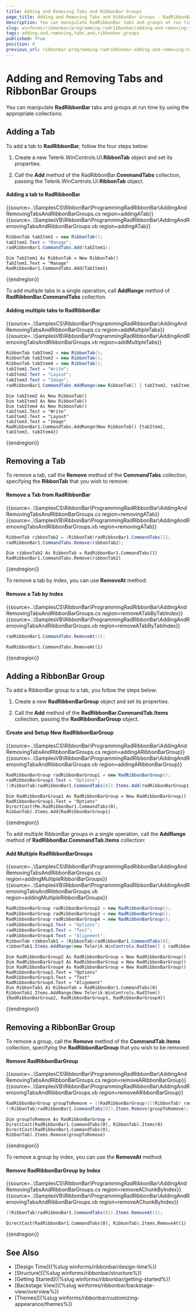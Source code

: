 ```yaml
---
title: Adding and Removing Tabs and RibbonBar Groups
page_title: Adding and Removing Tabs and RibbonBar Groups - RadRibbonBar
description: You can manipulate RadRibbonBar tabs and groups at run time by using the appropriate collections.
slug: winforms/ribbonbar/programming-radribbonbar/adding-and-removing-tabs-and-ribbonbar-groups
tags: adding,and,removing,tabs,and,ribbonbar,groups
published: True
position: 0
previous_url: ribbonbar-programming-radribbonbar-adding-and-removing-tabs-and-ribbonbar-groups
---
```


# Adding and Removing Tabs and RibbonBar Groups

You can manipulate __RadRibbonBar__ tabs and groups at run time by using the appropriate collections.

## Adding a Tab

To add a tab to __RadRibbonBar__, follow the four steps below:

1. Create a new Telerik.WinControls.UI.__RibbonTab__ object and set its properties.

1. Call the __Add__ method of the RadRibbonBar.__CommandTabs__ collection, passing the Telerik.WinControls.UI.__RibbonTab__ object.

#### Adding a tab to RadRibbonBar

{{source=..\SamplesCS\RibbonBar\ProgrammingRadRibbonBar\AddingAndRemovingTabsAndRibbonBarGroups.cs region=addingATab}} 
{{source=..\SamplesVB\RibbonBar\ProgrammingRadRibbonBar\AddingAndRemovingTabsAndRibbonBarGroups.vb region=addingATab}} 

````C#
RibbonTab tabItem1 = new RibbonTab();
tabItem1.Text = "Manage";
radRibbonBar1.CommandTabs.Add(tabItem1);

````
````VB.NET
Dim TabItem1 As RibbonTab = New RibbonTab()
TabItem1.Text = "Manage"
RadRibbonBar1.CommandTabs.Add(TabItem1)

````

{{endregion}}

To add multiple tabs in a single operation, call __AddRange__ method of __RadRibbonBar.CommandTabs__ collection.

#### Adding multiple tabs to RadRibbonBar

{{source=..\SamplesCS\RibbonBar\ProgrammingRadRibbonBar\AddingAndRemovingTabsAndRibbonBarGroups.cs region=addMultipleTabs}} 
{{source=..\SamplesVB\RibbonBar\ProgrammingRadRibbonBar\AddingAndRemovingTabsAndRibbonBarGroups.vb region=addMultipleTabs}} 

````C#
RibbonTab tabItem2 = new RibbonTab();
RibbonTab tabItem3 = new RibbonTab();
RibbonTab tabItem4 = new RibbonTab();
tabItem1.Text = "Write";
tabItem2.Text = "Layout";
tabItem3.Text = "Image";
radRibbonBar1.CommandTabs.AddRange(new RibbonTab[] { tabItem2, tabItem3, tabItem4 });

````
````VB.NET
Dim tabItem2 As New RibbonTab()
Dim tabItem3 As New RibbonTab()
Dim tabItem4 As New RibbonTab()
tabItem1.Text = "Write"
tabItem2.Text = "Layout"
tabItem3.Text = "Image"
RadRibbonBar1.CommandTabs.AddRange(New RibbonTab() {tabItem2, tabItem3, tabItem4})

````

{{endregion}}

## Removing a Tab

To remove a tab, call the __Remove__ method of the __CommandTabs__ collection, specifying the __RibbonTab__ that you wish to remove:

#### Remove a Tab from RadRibbonBar

{{source=..\SamplesCS\RibbonBar\ProgrammingRadRibbonBar\AddingAndRemovingTabsAndRibbonBarGroups.cs region=removingATab}} 
{{source=..\SamplesVB\RibbonBar\ProgrammingRadRibbonBar\AddingAndRemovingTabsAndRibbonBarGroups.vb region=removingATab}} 

````C#
RibbonTab ribbonTab2 = (RibbonTab)radRibbonBar1.CommandTabs[1];
radRibbonBar1.CommandTabs.Remove(ribbonTab2);

````
````VB.NET
Dim ribbonTab2 As RibbonTab = RadRibbonBar1.CommandTabs(1)
RadRibbonBar1.CommandTabs.Remove(ribbonTab2)

````

{{endregion}}

To remove a tab by index, you can use __RemoveAt__ method:

#### Remove a Tab by Index

{{source=..\SamplesCS\RibbonBar\ProgrammingRadRibbonBar\AddingAndRemovingTabsAndRibbonBarGroups.cs region=removeATabByTabIndex}} 
{{source=..\SamplesVB\RibbonBar\ProgrammingRadRibbonBar\AddingAndRemovingTabsAndRibbonBarGroups.vb region=removeATabByTabIndex}} 

````C#
radRibbonBar1.CommandTabs.RemoveAt(1);

````
````VB.NET
RadRibbonBar1.CommandTabs.RemoveAt(1)

````

{{endregion}}

## Adding a RibbonBar Group

To add a RibbonBar group to a tab, you follow the steps below:

1. Create a new __RadRibbonBarGroup__ object and set its properties.
            

1. Call the __Add__ method of the __RadRibbonBar.CommandTab.Items__ collection, passing the __RadRibbonBarGroup__ object.

#### Create and Setup New RadRibbonBarGroup

{{source=..\SamplesCS\RibbonBar\ProgrammingRadRibbonBar\AddingAndRemovingTabsAndRibbonBarGroups.cs region=addingARibbonBarGroup}} 
{{source=..\SamplesVB\RibbonBar\ProgrammingRadRibbonBar\AddingAndRemovingTabsAndRibbonBarGroups.vb region=addingARibbonBarGroup}} 

````C#
RadRibbonBarGroup radRibbonBarGroup1 = new RadRibbonBarGroup();
radRibbonBarGroup1.Text = "Options";
((RibbonTab)radRibbonBar1.CommandTabs[0]).Items.Add(radRibbonBarGroup1);

````
````VB.NET
Dim RadRibbonBarGroup1 As RadRibbonBarGroup = New RadRibbonBarGroup()
RadRibbonBarGroup1.Text = "Options"
DirectCast(Me.RadRibbonBar1.CommandTabs(0), RibbonTab).Items.Add(RadRibbonBarGroup1)

````

{{endregion}}

To add multiple RibbonBar groups in a single operation, call the __AddRange__ method of __RadRibbonBar.CommandTab.Items__ collection:

#### Add Multiple RadRibbonBarGroups

{{source=..\SamplesCS\RibbonBar\ProgrammingRadRibbonBar\AddingAndRemovingTabsAndRibbonBarGroups.cs region=addingMultipleRibbonBarGroups}} 
{{source=..\SamplesVB\RibbonBar\ProgrammingRadRibbonBar\AddingAndRemovingTabsAndRibbonBarGroups.vb region=addingMultipleRibbonBarGroups}} 

````C#
RadRibbonBarGroup radRibbonBarGroup2 = new RadRibbonBarGroup();
RadRibbonBarGroup radRibbonBarGroup3 = new RadRibbonBarGroup();
RadRibbonBarGroup radRibbonBarGroup4 = new RadRibbonBarGroup();
radRibbonBarGroup2.Text = "Options";
radRibbonBarGroup3.Text = "Text";
radRibbonBarGroup4.Text = "Alignment";
RibbonTab ribbonTab1 = (RibbonTab)radRibbonBar1.CommandTabs[0];
ribbonTab1.Items.AddRange(new Telerik.WinControls.RadItem[] { radRibbonBarGroup2, radRibbonBarGroup3, radRibbonBarGroup4});

````
````VB.NET
Dim RadRibbonBarGroup2 As RadRibbonBarGroup = New RadRibbonBarGroup()
Dim RadRibbonBarGroup3 As RadRibbonBarGroup = New RadRibbonBarGroup()
Dim RadRibbonBarGroup4 As RadRibbonBarGroup = New RadRibbonBarGroup()
RadRibbonBarGroup2.Text = "Options"
RadRibbonBarGroup3.Text = "Text"
RadRibbonBarGroup4.Text = "Alignment"
Dim RibbonTab1 As RibbonTab = RadRibbonBar1.CommandTabs(0)
RibbonTab1.Items.AddRange(New Telerik.WinControls.RadItem() {RadRibbonBarGroup2, RadRibbonBarGroup3, RadRibbonBarGroup4})

````

{{endregion}}

## Removing a RibbonBar Group

To remove a group, call the __Remove__ method of the __CommandTab.Items__ collection, specifying the __RadRibbonBarGroup__ that you wish to be removed:

#### Remove RadRibbonBarGroup

{{source=..\SamplesCS\RibbonBar\ProgrammingRadRibbonBar\AddingAndRemovingTabsAndRibbonBarGroups.cs region=removeARibbonBarGroup}} 
{{source=..\SamplesVB\RibbonBar\ProgrammingRadRibbonBar\AddingAndRemovingTabsAndRibbonBarGroups.vb region=removeARibbonBarGroup}} 

````C#
RadRibbonBarGroup groupToRemove = ((RadRibbonBarGroup)(((RibbonTab) radRibbonBar1.CommandTabs[0]).Items[0]));
((RibbonTab)radRibbonBar1.CommandTabs[0]).Items.Remove(groupToRemove);

````
````VB.NET
Dim groupToRemove As RadRibbonBarGroup = DirectCast(RadRibbonBar1.CommandTabs(0), RibbonTab).Items(0)
DirectCast(RadRibbonBar1.CommandTabs(0), RibbonTab).Items.Remove(groupToRemove)

````

{{endregion}}

To remove a group by index, you can use the __RemoveAt__ method:

#### Remove RadRibbonBarGroup by Index

{{source=..\SamplesCS\RibbonBar\ProgrammingRadRibbonBar\AddingAndRemovingTabsAndRibbonBarGroups.cs region=removeAChunkByIndex}} 
{{source=..\SamplesVB\RibbonBar\ProgrammingRadRibbonBar\AddingAndRemovingTabsAndRibbonBarGroups.vb region=removeAChunkByIndex}} 

````C#
((RibbonTab)radRibbonBar1.CommandTabs[0]).Items.RemoveAt(1);

````
````VB.NET
DirectCast(RadRibbonBar1.CommandTabs(0), RibbonTab).Items.RemoveAt(1)

````

{{endregion}}

## See Also

* [Design Time]({%slug winforms/ribbonbar/design-time%})
* [Structure]({%slug winforms/ribbonbar/structure%})
* [Getting Started]({%slug winforms/ribbonbar/getting-started%})
* [Backstage View]({%slug winforms/ribbonbar/backstage-view/overview%})
* [Themes]({%slug winforms/ribbonbar/customizing-appearance/themes%}) 

